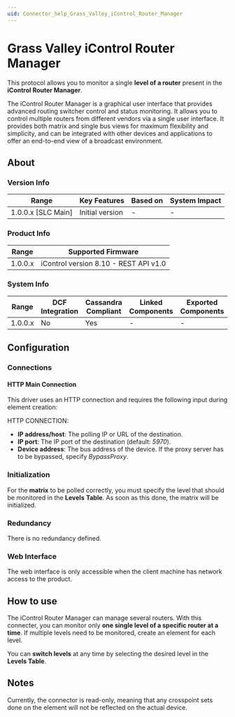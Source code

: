 ```yaml
---
uid: Connector_help_Grass_Valley_iControl_Router_Manager
---
```


# Grass Valley iControl Router Manager

This protocol allows you to monitor a single **level of a router** present in the **iControl Router Manager**.

The iControl Router Manager is a graphical user interface that provides advanced routing switcher control and status monitoring. It allows you to control multiple routers from different vendors via a single user interface. It provides both matrix and single bus views for maximum flexibility and simplicity, and can be integrated with other devices and applications to offer an end-to-end view of a broadcast environment.

## About

### Version Info

| **Range**            | **Key Features** | **Based on** | **System Impact** |
|----------------------|------------------|--------------|-------------------|
| 1.0.0.x \[SLC Main\] | Initial version  | \-           | \-                |

### Product Info

| **Range** | **Supported Firmware**                |
|-----------|---------------------------------------|
| 1.0.0.x   | iControl version 8.10 - REST API v1.0 |

### System Info

| **Range** | **DCF Integration** | **Cassandra Compliant** | **Linked Components** | **Exported Components** |
|-----------|---------------------|-------------------------|-----------------------|-------------------------|
| 1.0.0.x   | No                  | Yes                     | \-                    | \-                      |

## Configuration

### Connections

#### HTTP Main Connection

This driver uses an HTTP connection and requires the following input during element creation:

HTTP CONNECTION:

- **IP address/host**: The polling IP or URL of the destination.
- **IP port**: The IP port of the destination (default: *5970*).
- **Device address**: The bus address of the device. If the proxy server has to be bypassed, specify *BypassProxy*.

### Initialization

For the **matrix** to be polled correctly, you must specify the level that should be monitored in the **Levels** **Table**. As soon as this done, the matrix will be initialized.

### Redundancy

There is no redundancy defined.

### Web Interface

The web interface is only accessible when the client machine has network access to the product.

## How to use

The iControl Router Manager can manage several routers. With this connecter, you can monitor only **one single level of a specific router at a time**. If multiple levels need to be monitored, create an element for each level.

You can **switch levels** at any time by selecting the desired level in the **Levels Table**.

## Notes

Currently, the connector is read-only, meaning that any crosspoint sets done on the element will not be reflected on the actual device.
